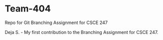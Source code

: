 # Team-404
Repo for Git Branching Assignment for CSCE 247

Deja S. - My first contribution to the Branching Assignment for CSCE 247.
